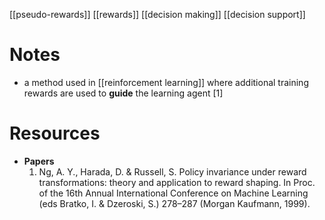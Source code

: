 [[pseudo-rewards]]
[[rewards]]
[[decision making]]
[[decision support]]

# Notes
-  a method used in [[reinforcement learning]] where additional training rewards are used to **guide** the learning agent [1]


# Resources
- **Papers**
	1. Ng, A. Y., Harada, D. & Russell, S. Policy invariance under reward transformations: theory and application to reward shaping. In Proc. of the 16th Annual International Conference on Machine Learning (eds Bratko, I. & Dzeroski, S.) 278–287 (Morgan Kaufmann, 1999).
